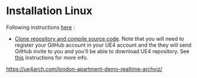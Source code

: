 # Installation Linux

Following instructions [here](http://unrealcv.org/) :

- [Clone repository and compile source code](https://docs.unrealengine.com/latest/INT/GettingStarted/Installation/). Note that you will need to register your GitHub account in your UE4 account and the they will send GitHub invite to you and you'll be able to download UE4 repository. See [this](https://github.com/EpicGames/UnrealEngine/blob/master/Engine/Build/BatchFiles/Linux/README.md) instructions for more info.

https://ue4arch.com/london-apartment-demo-realtime-archviz/